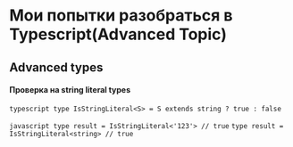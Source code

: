 # Мои попытки разобраться в Typescript(Advanced Topic)

## Advanced types

#### Проверка на string literal types

`typescript type IsStringLiteral<S> = S extends string ? true : false`

`javascript type result = IsStringLiteral<'123'> // true`
`type result = IsStringLiteral<string> // true`
